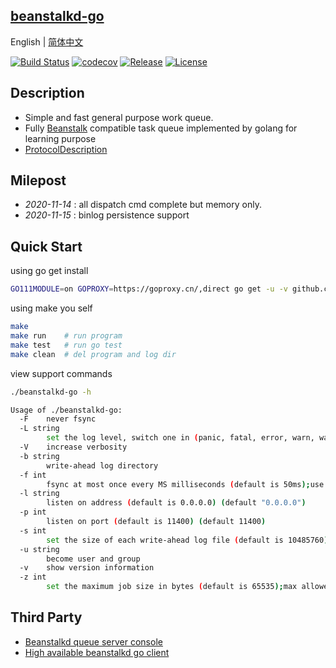 ## [beanstalkd-go](https://github.com/sjatsh/beanstalkd-go)

English | [简体中文](readme.md)

[![Build Status](https://travis-ci.org/sjatsh/beanstalk-go.svg?branch=main)](https://travis-ci.org/sjatsh/beanstalk-go.svg?branch=main)
[![codecov](https://codecov.io/gh/sjatsh/beanstalk-go/branch/main/graph/badge.svg)](https://codecov.io/gh/sjatsh/beanstalk-go)
[![Release](https://img.shields.io/github/release/sjatsh/beanstalkd-go.svg?label=Release)](https://github.com/sjatsh/beanstalkd-go/releases)
[![License](https://img.shields.io/github/license/sjatsh/beanstalkd-go)](https://github.com/sjatsh/beanstalkd-go)

## Description

- Simple and fast general purpose work queue.
- Fully [Beanstalk](https://github.com/beanstalkd/beanstalkd) compatible task queue implemented by golang for learning
  purpose
- [ProtocolDescription](protocol.zh-CN.md)

## Milepost

- *2020-11-14* : all dispatch cmd complete but memory only.
- *2020-11-15* : binlog persistence support

## Quick Start

using go get install

```bash
GO111MODULE=on GOPROXY=https://goproxy.cn/,direct go get -u -v github.com/sjatsh/beanstalkd-go
```

using make you self

```bash
make
make run    # run program
make test   # run go test
make clean  # del program and log dir
```

view support commands

```bash
./beanstalkd-go -h
```

```bash
Usage of ./beanstalkd-go:
  -F    never fsync
  -L string
        set the log level, switch one in (panic, fatal, error, warn, waring, info, debug, trace) (default "warn")
  -V    increase verbosity
  -b string
        write-ahead log directory
  -f int
        fsync at most once every MS milliseconds (default is 50ms);use -f0 for "always fsync" (default 50)
  -l string
        listen on address (default is 0.0.0.0) (default "0.0.0.0")
  -p int
        listen on port (default is 11400) (default 11400)
  -s int
        set the size of each write-ahead log file (default is 10485760);will be rounded up to a multiple of 4096 bytes (default 10485760)
  -u string
        become user and group
  -v    show version information
  -z int
        set the maximum job size in bytes (default is 65535);max allowed is 1073741824 bytes (default 65535)
```

## Third Party

- [Beanstalkd queue server console](https://github.com/xuri/aurora)
- [High available beanstalkd go client](https://github.com/tal-tech/go-queue)